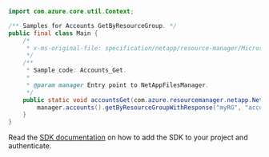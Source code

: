 ```java
import com.azure.core.util.Context;

/** Samples for Accounts GetByResourceGroup. */
public final class Main {
    /*
     * x-ms-original-file: specification/netapp/resource-manager/Microsoft.NetApp/stable/2021-10-01/examples/Accounts_Get.json
     */
    /**
     * Sample code: Accounts_Get.
     *
     * @param manager Entry point to NetAppFilesManager.
     */
    public static void accountsGet(com.azure.resourcemanager.netapp.NetAppFilesManager manager) {
        manager.accounts().getByResourceGroupWithResponse("myRG", "account1", Context.NONE);
    }
}
```

Read the [SDK documentation](https://github.com/Azure/azure-sdk-for-java/blob/azure-resourcemanager-netapp_1.0.0-beta.8/sdk/netapp/azure-resourcemanager-netapp/README.md) on how to add the SDK to your project and authenticate.
